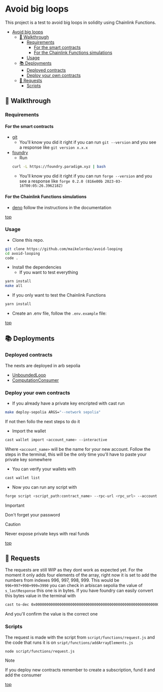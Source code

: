 # Avoid big loops
This project is a test to avoid big loops in solidity using Chainlink Functions. <br/>

- [Avoid big loops](#avoid-big-loops)
  - [:rocket: Walkthrough](#rocket-walkthrough)
    - [Requirements](#requirements)
      - [For the smart contracts](#for-the-smart-contracts)
      - [For the Chainlink Functions simulations](#for-the-chainlink-functions-simulations)
    - [Usage](#usage)
  - [:books: Deployments](#books-deployments)
    - [Deployed contracts](#deployed-contracts)
    - [Deploy your own contracts](#deploy-your-own-contracts)
  - [:dart: Requests](#dart-requests)
    - [Scripts](#scripts)

## :rocket: Walkthrough 

### Requirements

#### For the smart contracts

- [git](https://git-scm.com/book/en/v2/Getting-Started-Installing-Git)
  - You'll know you did it right if you can run `git --version` and you see a response like `git version x.x.x`
- [foundry](https://getfoundry.sh/)
  - Run
  ```bash
  curl -L https://foundry.paradigm.xyz | bash
  ```
  - You'll know you did it right if you can run `forge --version` and you see a response like `forge 0.2.0 (816e00b 2023-03-16T00:05:26.396218Z)`

#### For the Chainlink Functions simulations
- [deno](https://docs.deno.com/runtime/manual/) follow the instructions in the documentation

[top](#avoid-big-loops)

### Usage
- Clone this repo.
```bash
git clone https://github.com/maikelordaz/avoid-looping
cd avoid-looping
code .
```
- Install the dependencies
  - If you want to test everything
```bash
yarn install
make all
```
  - If you only want to test the Chainlink Functions
```bash
yarn install
``` 

- Create an .env file, follow the `.env.example` file: 

[top](#avoid-big-loops)

## :books: Deployments 

### Deployed contracts

The nexts are deployed in arb sepolia
- [UnboundedLoop](https://sepolia.arbiscan.io/address/0x96D3c43893f79F4Ae543A7297b0378Cb15746d83)
- [ComputationConsumer](https://sepolia.arbiscan.io/address/0x3cc54c633c8ba2cb768599236231b707ad2550d9)

### Deploy your own contracts

- If you already have a private key encripted with cast run
```bash
make deploy-sepolia ARGS="--network sepolia"
```
If not then follo the next steps to do it
- Import the wallet
```bash
cast wallet import <account_name> --interactive
```
Where `<account_name>` will be the name for your new account. Follow the steps in the terminal, this will be the only time you'll have to paste your private key somewhere

- You can verify your wallets with
```bash
cast wallet list
```

- Now you can run any script with
```bash
forge script <script_path:contract_name> --rpc-url <rpc_url> --account <account_name> --sender <address_from_private_key> --broadcast
```

> [!IMPORTANT]
> Don't forget your password

> [!CAUTION]
> Never expose private keys with real funds

[top](#avoid-big-loops)

## :dart: Requests

The requests are still WIP as they dont work as expected yet. For the moment it only adds four elements of the array, right now it is set to add the numbers from indexes 996, 997, 998, 999. This would be `996+997+998+999=3990` you can check in arbiscan sepolia the value of `s_lastResponse` this one is in bytes. If you have foundry can easily convert this bytes value in the terminal with 

```bash
cast to-dec 0x0000000000000000000000000000000000000000000000000000000000000f96
```

And you'll confirm the value is the correct one

### Scripts

The request is made with the script from `script/functions/request.js` and the code that runs it is on `sript/functions/addArrayElements.js`

```bash
node script/functions/request.js
```
> [!NOTE]
> If you deploy new contracts remember to create a subscription, fund it and add the consumer

[top](#avoid-big-loops)



